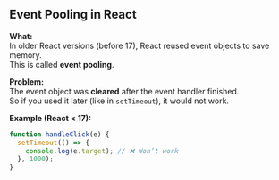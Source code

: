 ## Event Pooling in React

**What:**  
In older React versions (before 17), React reused event objects to save memory.  
This is called **event pooling**.

**Problem:**  
The event object was **cleared** after the event handler finished.  
So if you used it later (like in `setTimeout`), it would not work.

**Example (React < 17):**
```js
function handleClick(e) {
  setTimeout(() => {
    console.log(e.target); // ❌ Won’t work
  }, 1000);
}
